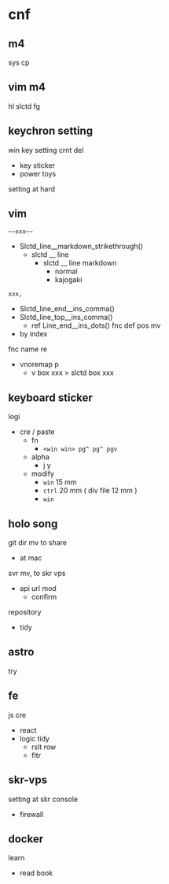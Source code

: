 
# cnf


## m4

sys cp


## vim m4

hl slctd fg


## keychron setting

win key setting crnt del
- key sticker
- power toys

setting at hard


## vim

`~~xxx~~`
- Slctd_line__markdown_strikethrough()
  - slctd __ line
    - slctd __ line markdown
      - normal
      - kajogaki

`xxx,`
- Slctd_line_end__ins_comma()
- Slctd_line_top__ins_comma()
  - ref Line_end__ins_dots()
fnc def pos mv
- by index


fnc name re
- vnoremap p
  - v box xxx > slctd box xxx


## keyboard sticker

logi
- cre / paste
  - fn
    - `<win win> pg^ pg^ pgv`
  - alpha
    - j y
  - modify
    - `win` 15 mm
    - `ctrl` 20 mm ( div file 12 mm )
    - `win`


## holo song

git dir mv to share
- at mac


svr mv, to skr vps
- api url mod
  - confirm


repository
- tidy


## astro

try


## fe

js cre
- react
- logic tidy
  - rslt row
  - fltr


## skr-vps

setting at skr console
- firewall


## docker

learn
- read book


